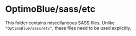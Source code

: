 # OptimoBlue/sass/etc

This folder contains miscellaneous SASS files. Unlike `"OptimoBlue/sass/etc"`, these files
need to be used explicitly.
